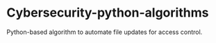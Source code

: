 # Cybersecurity-python-algorithms
Python-based algorithm to automate file updates for access control.
